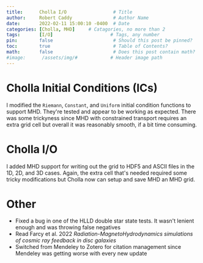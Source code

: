 ```yaml
---
title:      Cholla I/O                 # Title
author:     Robert Caddy               # Author Name
date:       2022-02-11 15:00:10 -0400  # Date
categories: [Cholla, MHD]     # Catagories, no more than 2
tags:       [I/O]                     # Tags, any number
pin:        false                      # Should this post be pinned?
toc:        true                       # Table of Contents?
math:       false                      # Does this post contain math?
#image:      /assets/img/#            # Header image path
---
```


# Cholla Initial Conditions (ICs)

I modified the `Riemann`, `Constant`, and `Uniform` initial condition functions to
support MHD. They're tested and appear to be working as expected. There was some
trickyness since MHD with constrained transport requires an extra grid cell but
overall it was reasonably smooth, if a bit time consuming.

# Cholla I/O

I added MHD support for writing out the grid to HDF5 and ASCII files in the 1D,
2D, and 3D cases. Again, the extra cell that's needed required some tricky
modifications but Cholla now can setup and save MHD an MHD grid.



# Other
- Fixed a bug in one of the HLLD double star state tests. It wasn't lenient
  enough and was throwing false negatives
- Read Farcy et al. 2022 *Radiation-MagnetoHydrodynamics simulations of cosmic
  ray feedback in disc galaxies*
- Switched from Mendeley to Zotero for citation management since Mendeley was
  getting worse with every new update
